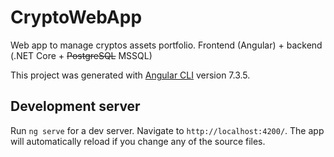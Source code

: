# CryptoWebApp

Web app to manage cryptos assets portfolio. Frontend (Angular) + backend (.NET Core + ~~PostgreSQL~~ MSSQL)

This project was generated with [Angular CLI](https://github.com/angular/angular-cli) version 7.3.5.

## Development server

Run `ng serve` for a dev server. Navigate to `http://localhost:4200/`. The app will automatically reload if you change any of the source files.
